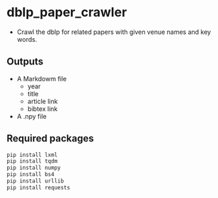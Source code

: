 # dblp_paper_crawler
- Crawl the dblp for related papers with given venue names and key words.

## Outputs

- A Markdowm file 
  - year
  - title
  - article link
  - bibtex link
- A .npy file

## Required packages

```python
pip install lxml
pip install tqdm
pip install numpy
pip install bs4
pip install urllib
pip install requests
```
## 
